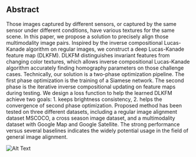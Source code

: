 ## Abstract

 Those images captured by different sensors, or captured by the same sensor under different conditions, have various textures for the same scene. In this paper, we propose a solution to precisely align those multimodality image pairs. Inspired by the inverse compositional Lucas-Kanade algorithm on regular images, we construct a deep Lucas-Kanade feature map (DLKFM). DLKFM distinguishes invariant features from changing color textures, which allows inverse compositional Lucas-Kanade algorithm accurately finding homography parameters on those challenge cases. Technically, our solution is a two-phase optimization pipeline. The first phase optimization is the training of a Siamese network. The second phase is the iterative inverse compositional updating on feature maps during testing. We design a loss function to help the learned DLKFM achieve two goals: 1. keeps brightness consistency, 2. helps the convergence of second phase optimization. Proposed method has been tested on three different datasets, including a regular image alignment dataset MSCOCO, a cross season image dataset, and a multimodality dataset with Google Map and Google Satellite. The strong performance versus several baselines indicates the widely potential usage in the field of general image alignment.


![Alt Text](https://github.com/ProjectTempForReview/Deep-Homography-via-Lifting-Lucas-Kanade-Method/master/demo.gif)
